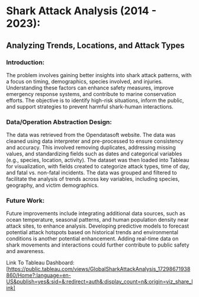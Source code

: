 # Shark Attack Analysis (2014 - 2023): 
## Analyzing Trends, Locations, and Attack Types

### Introduction:

The problem involves gaining better insights into shark attack patterns, with a focus on timing, demographics, species involved, and injuries. Understanding these factors can enhance safety measures, improve emergency response systems, and contribute to marine conservation efforts. The objective is to identify high-risk situations, inform the public, and support strategies to prevent harmful shark-human interactions.

### Data/Operation Abstraction Design:

The data was retrieved from the Opendatasoft website. The data was cleaned using data interpreter and pre-processed to ensure consistency and accuracy. This involved removing duplicates, addressing missing values, and standardizing fields such as dates and categorical variables (e.g., species, location, activity). The dataset was then loaded into Tableau for visualization, with fields created to categorize attack types, time of day, and fatal vs. non-fatal incidents. The data was grouped and filtered to facilitate the analysis of trends across key variables, including species, geography, and victim demographics.

### Future Work:

Future improvements include integrating additional data sources, such as ocean temperature, seasonal patterns, and human population density near attack sites, to enhance analysis. Developing predictive models to forecast potential attack hotspots based on historical trends and environmental conditions is another potential enhancement. Adding real-time data on shark movements and interactions could further contribute to public safety and awareness.

Link To Tableau Dashboard: [https://public.tableau.com/views/GlobalSharkAttackAnalysis_17298671938860/Home?:language=en-US&publish=yes&:sid=&:redirect=auth&:display_count=n&:origin=viz_share_link]
